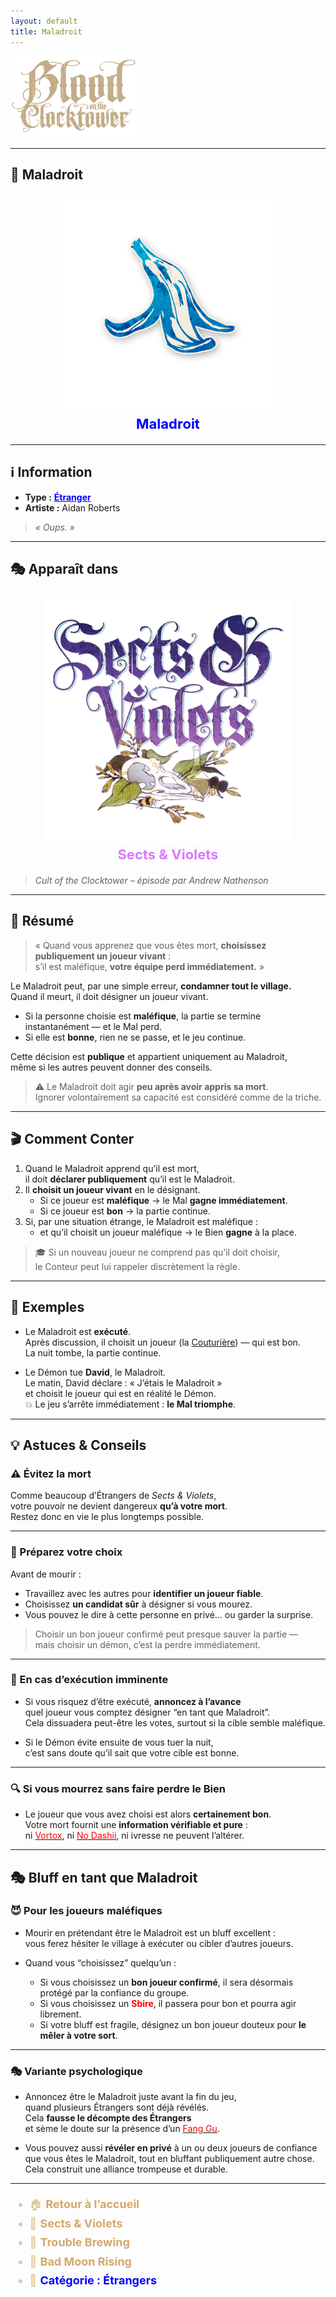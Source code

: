 ```yaml
---
layout: default
title: Maladroit
---
```


<!-- 🔷 Logo en haut à gauche -->
<p align="left">
  <a href="/botc-fr-bambi/">
    <img src="../images/logo.png" alt="Accueil BotC FR" width="200">
  </a>
</p>

---

## 🍌 Maladroit

<div style="text-align:center; margin: 20px 0;">
  <a href="./maladroit.html" style="text-decoration:none;">
    <img src="../images/Icon_klutz.png" alt="Maladroit" width="350" style="border-radius:8px;">
    <br>
    <span style="color:blue; font-weight:bold; font-size:22px;">Maladroit</span>
  </a>
</div>

---

## ℹ️ Information  

- **Type :** [<span style="color:blue;">**Étranger**</span>](../etrangers.md)  
- **Artiste :** Aidan Roberts  
> *« Oups. »*

---

## 🎭 Apparaît dans  

<div style="text-align:center; margin: 20px 0;">
  <a href="../sv.html" style="text-decoration:none;">
    <img src="../images/Logo_sects_and_violets.png" alt="Sects & Violets" width="400" style="border-radius:12px;">
    <br>
    <span style="color:#d67bff; font-weight:bold; font-size:22px;">Sects & Violets</span>
  </a>
</div>

> *Cult of the Clocktower – épisode par Andrew Nathenson*

---

## 📖 Résumé  

> « Quand vous apprenez que vous êtes mort, **choisissez publiquement un joueur vivant** :  
> s’il est maléfique, **votre équipe perd immédiatement.** »

Le Maladroit peut, par une simple erreur, **condamner tout le village.**  
Quand il meurt, il doit désigner un joueur vivant.  
- Si la personne choisie est **maléfique**, la partie se termine instantanément — et le Mal perd.  
- Si elle est **bonne**, rien ne se passe, et le jeu continue.

Cette décision est **publique** et appartient uniquement au Maladroit,  
même si les autres peuvent donner des conseils.  

> ⚠️ Le Maladroit doit agir **peu après avoir appris sa mort**.  
Ignorer volontairement sa capacité est considéré comme de la triche.

---

## 🎬 Comment Conter  

1. Quand le Maladroit apprend qu’il est mort,  
   il doit **déclarer publiquement** qu’il est le Maladroit.  
2. Il **choisit un joueur vivant** en le désignant.  
   - Si ce joueur est **maléfique** → le Mal **gagne immédiatement**.  
   - Si ce joueur est **bon** → la partie continue.  
3. Si, par une situation étrange, le Maladroit est maléfique :  
   - et qu’il choisit un joueur maléfique → le Bien **gagne** à la place.  

> 🎓 Si un nouveau joueur ne comprend pas qu’il doit choisir,  
> le Conteur peut lui rappeler discrètement la règle.

---

## 🧾 Exemples  

- Le Maladroit est **exécuté**.  
  Après discussion, il choisit un joueur (la [Couturière](couturiere.md)) — qui est bon.  
  La nuit tombe, la partie continue.  

- Le Démon tue **David**, le Maladroit.  
  Le matin, David déclare : « J’étais le Maladroit »  
  et choisit le joueur qui est en réalité le Démon.  
  💥 Le jeu s’arrête immédiatement : **le Mal triomphe**.  

---

## 💡 Astuces & Conseils  

### ⚠️ Évitez la mort
Comme beaucoup d’Étrangers de *Sects & Violets*,  
votre pouvoir ne devient dangereux **qu’à votre mort**.  
Restez donc en vie le plus longtemps possible.  

---

### 💬 Préparez votre choix
Avant de mourir :
- Travaillez avec les autres pour **identifier un joueur fiable**.  
- Choisissez **un candidat sûr** à désigner si vous mourez.  
- Vous pouvez le dire à cette personne en privé… ou garder la surprise.  

> Choisir un bon joueur confirmé peut presque sauver la partie —  
> mais choisir un démon, c’est la perdre immédiatement.  

---

### 🧩 En cas d’exécution imminente
- Si vous risquez d’être exécuté, **annoncez à l’avance**  
  quel joueur vous comptez désigner “en tant que Maladroit”.  
  Cela dissuadera peut-être les votes, surtout si la cible semble maléfique.  

- Si le Démon évite ensuite de vous tuer la nuit,  
  c’est sans doute qu’il sait que votre cible est bonne.  

---

### 🔍 Si vous mourrez sans faire perdre le Bien
- Le joueur que vous avez choisi est alors **certainement bon**.  
  Votre mort fournit une **information vérifiable et pure** :  
  ni [<span style="color:red">Vortox</span>](vortox.md), ni [<span style="color:red">No Dashii</span>](nodashii.md), ni ivresse ne peuvent l’altérer.  

---

## 🎭 Bluff en tant que Maladroit  

### 😈 Pour les joueurs maléfiques
- Mourir en prétendant être le Maladroit est un bluff excellent :  
  vous ferez hésiter le village à exécuter ou cibler d’autres joueurs.  

- Quand vous “choisissez” quelqu’un :
  - Si vous choisissez un **bon joueur confirmé**, il sera désormais protégé par la confiance du groupe.  
  - Si vous choisissez un **<span style="color:red">Sbire</span>**, il passera pour bon et pourra agir librement.  
  - Si votre bluff est fragile, désignez un bon joueur douteux pour **le mêler à votre sort**.  

---

### 🎭 Variante psychologique
- Annoncez être le Maladroit juste avant la fin du jeu,  
  quand plusieurs Étrangers sont déjà révélés.  
  Cela **fausse le décompte des Étrangers**  
  et sème le doute sur la présence d’un [<span style="color:red">Fang Gu</span>](fanggu.md).  

- Vous pouvez aussi **révéler en privé** à un ou deux joueurs de confiance  
  que vous êtes le Maladroit, tout en bluffant publiquement autre chose.  
  Cela construit une alliance trompeuse et durable.  

---
<ul style="color:#e0c99d; font-size:18px; line-height:1.7;">
  <li>🏠 <a href="/botc-fr-bambi/" style="color:#d4a76a; font-weight:bold; text-decoration:none;">Retour à l’accueil</a></li>
  <li>🌸 <a href="../sv.html" style="color:#d4a76a; font-weight:bold; text-decoration:none;">Sects & Violets</a></li>
  <li>🍺 <a href="../trouble_brewing.html" style="color:#d4a76a; font-weight:bold; text-decoration:none;">Trouble Brewing</a></li>
  <li>🌛 <a href="../bmr.html" style="color:#d4a76a; font-weight:bold; text-decoration:none;">Bad Moon Rising</a></li>
  <li>💈 <a href="../etrangers.html" style="color:blue; font-weight:bold; text-decoration:none;">Catégorie : Étrangers</a></li>
</ul>
